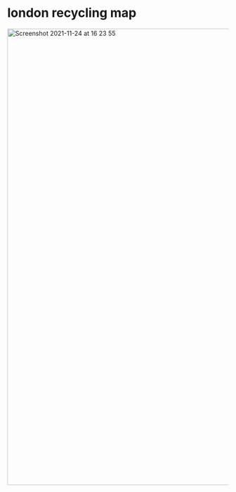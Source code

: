 # london recycling map

<img width="1039" alt="Screenshot 2021-11-24 at 16 23 55" src="https://user-images.githubusercontent.com/44263926/143266368-c00e870c-d916-419f-a978-e347eeba1cae.png">

